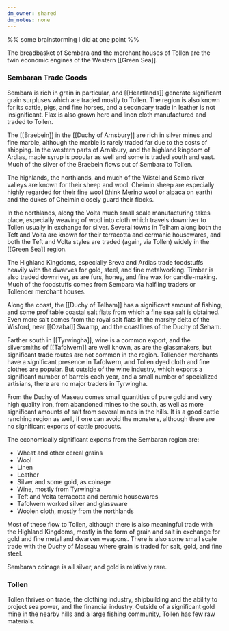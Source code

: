 ```yaml
---
dm_owner: shared
dm_notes: none
---
```


%% some brainstorming I did at one point %%

The breadbasket of Sembara and the merchant houses of Tollen are the twin economic engines of the Western [[Green Sea]].

### Sembaran Trade Goods
Sembara is rich in grain in particular, and [[Heartlands]] generate significant grain surpluses which are traded mostly to Tollen. The region is also known for its cattle, pigs, and fine horses, and a secondary trade in leather is not insignificant. Flax is also grown here and linen cloth manufactured and traded to Tollen.

The [[Braebein]] in the [[Duchy of Arnsbury]] are rich in silver mines and fine marble, although the marble is rarely traded far due to the costs of shipping. In the western parts of Arnsbury, and the highland kingdom of Ardlas, maple syrup is popular as well and some is traded south and east. Much of the silver of the Braebein flows out of Sembara to Tollen.

The highlands, the northlands, and much of the Wistel and Semb river valleys are known for their sheep and wool. Cheimin sheep are especially highly regarded for their fine wool (think Merino wool or alpaca on earth) and the dukes of Cheimin closely guard their flocks.

In the northlands, along the Volta much small scale manufacturing takes place, especially weaving of wool into cloth which travels downriver to Tollen usually in exchange for silver. Several towns in Telham along both the Teft and Volta are known for their terracotta and cermanic housewares, and both the Teft and Volta styles are traded (again, via Tollen) widely in the [[Green Sea]] region.

The Highland Kingdoms, especially Breva and Ardlas trade foodstuffs heavily with the dwarves for gold, steel, and fine metalworking. Timber is also traded downriver, as are furs, honey, and fine wax for candle-making. Much of the foodstuffs comes from Sembara via halfling traders or Tollender merchant houses.

Along the coast, the [[Duchy of Telham]] has a significant amount of fishing, and some profitable coastal salt flats from which a fine sea salt is obtained. Even more salt comes from the royal salt flats in the marshy delta of the Wisford, near [[Ozabal]] Swamp, and the coastlines of the Duchy of Seham. 

Farther south in [[Tyrwingha]], wine is a common export, and the silversmiths of [[Tafolwern]] are well known, as are the glassmakers, but significant trade routes are not common in the region. Tollender merchants have a significant presence in Tafolwern, and Tollen dyed cloth and fine clothes are popular. But outside of the wine industry, which exports a significant number of barrels each year, and a small number of specialized artisians, there are no major traders in Tyrwingha.

From the Duchy of Maseau comes small quantities of pure gold and very high quality iron, from abandoned mines to the south, as well as more significant amounts of salt from several mines in the hills. It is a good cattle ranching region as well, if one can avoid the monsters, although there are no significant exports of cattle products.

The economically significant exports from the Sembaran region are:
* Wheat and other cereal grains
* Wool
* Linen
* Leather
* Silver and some gold, as coinage
* Wine, mostly from Tyrwingha
* Teft and Volta terracotta and ceramic housewares
* Tafolwern worked silver and glassware
* Woolen cloth, mostly from the northlands

Most of these flow to Tollen, although there is also meaningful trade with the Highland Kingdoms, mostly in the form of grain and salt in exchange for gold and fine metal and dwarven weapons. There is also some small scale trade with the Duchy of Maseau where grain is traded for salt, gold, and fine steel. 

Sembaran coinage is all silver, and gold is relatively rare.

### Tollen

Tollen thrives on trade, the clothing industry, shipbuilding and the ability to project sea power, and the financial industry. Outside of a significant gold mine in the nearby hills and a large fishing community, Tollen has few raw materials. 
